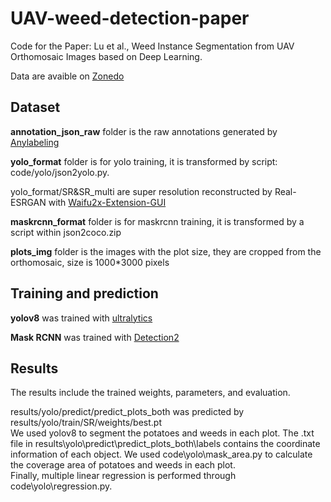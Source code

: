 # UAV-weed-detection-paper
Code for the Paper: Lu et al., Weed Instance Segmentation from UAV Orthomosaic Images based on Deep Learning. 

Data are avaible on [Zonedo](https://zenodo.org/records/15229621?token=eyJhbGciOiJIUzUxMiJ9.eyJpZCI6IjI5YTIyMjZiLWFlY2EtNGQ4ZS04ZGFlLTkwZmRmZDdjMjMzOSIsImRhdGEiOnt9LCJyYW5kb20iOiIzY2JjYjYyOGU0MzIwNjkzZWM1YTQ5NzI3MzI1ZmE5NCJ9.ADWAkTykO82BiJiyEckPNgazRLPbq3Fywpkq5N93FUlTFCFrOimy83E1Nv6Kprz6PvFAK8nRr_6F9YgHofNBRAlink:)

## Dataset
**annotation_json_raw** folder is the raw annotations generated by [Anylabeling](https://github.com/vietanhdev/anylabeling.git)

**yolo_format** folder is for yolo training, it is transformed by script: code/yolo/json2yolo.py.

yolo_format/SR&SR_multi are super resolution reconstructed by Real-ESRGAN with [Waifu2x-Extension-GUI](https://github.com/AaronFeng753/Waifu2x-Extension-GUI.git)

**maskrcnn_format** folder is for maskrcnn training, it is transformed by a script within json2coco.zip 

**plots_img** folder is the images with the plot size, they are cropped from the orthomosaic, size is 1000*3000 pixels

## Training and prediction
**yolov8** was trained with [ultralytics](https://github.com/ultralytics/ultralytics)

**Mask RCNN** was trained with [Detection2](https://github.com/facebookresearch/detectron2.git)

## Results
The results include the trained weights, parameters, and evaluation.

results/yolo/predict/predict_plots_both was predicted by results/yolo/train/SR/weights/best.pt  
We used yolov8 to segment the potatoes and weeds in each plot. The .txt file in results\yolo\predict\predict_plots_both\labels  contains the coordinate information of each object. We used code\yolo\mask_area.py to calculate the coverage area of ​​potatoes and weeds in each plot.  
Finally, multiple linear regression is performed through code\yolo\regression.py.